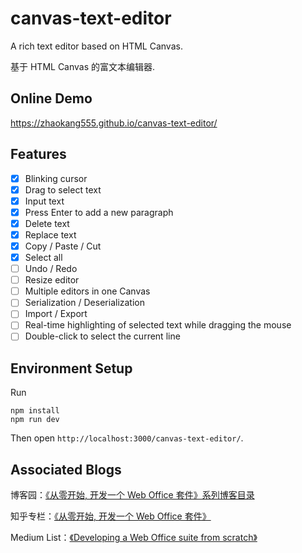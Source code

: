# canvas-text-editor

A rich text editor based on HTML Canvas. 

基于 HTML Canvas 的富文本编辑器.

## Online Demo

https://zhaokang555.github.io/canvas-text-editor/

## Features

- [x] Blinking cursor
- [x] Drag to select text
- [x] Input text
- [x] Press Enter to add a new paragraph
- [x] Delete text
- [x] Replace text
- [x] Copy / Paste / Cut
- [x] Select all
- [ ] Undo / Redo
- [ ] Resize editor
- [ ] Multiple editors in one Canvas
- [ ] Serialization / Deserialization
- [ ] Import / Export
- [ ] Real-time highlighting of selected text while dragging the mouse
- [ ] Double-click to select the current line

## Environment Setup

Run
```
npm install
npm run dev
```

Then open `http://localhost:3000/canvas-text-editor/`.

## Associated Blogs

博客园：[《从零开始, 开发一个 Web Office 套件》系列博客目录](https://www.cnblogs.com/forzhaokang/p/15907371.html)

知乎专栏：[《从零开始, 开发一个 Web Office 套件》](https://www.zhihu.com/column/c_1483016910866931712)

Medium List：[《Developing a Web Office suite from scratch》](https://medium.com/@forzhaokang/list/developing-a-web-office-suite-from-scratch-6f3c5735fc66)